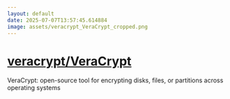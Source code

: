 ```yaml
---
layout: default
date: 2025-07-07T13:57:45.614884
image: assets/veracrypt_VeraCrypt_cropped.png
---
```


# [veracrypt/VeraCrypt](https://github.com/veracrypt/VeraCrypt)

VeraCrypt: open-source tool for encrypting disks, files, or partitions across operating systems
